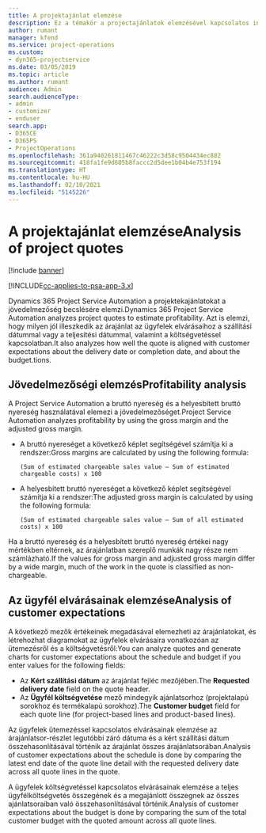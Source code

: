 ```yaml
---
title: A projektajánlat elemzése
description: Ez a témakör a projectajánlatok elemzésével kapcsolatos információkat tartalmaz.
author: rumant
manager: kfend
ms.service: project-operations
ms.custom:
- dyn365-projectservice
ms.date: 03/05/2019
ms.topic: article
ms.author: rumant
audience: Admin
search.audienceType:
- admin
- customizer
- enduser
search.app:
- D365CE
- D365PS
- ProjectOperations
ms.openlocfilehash: 361a940261811467c46222c3d58c9504434ec882
ms.sourcegitcommit: 418fa1fe9d605b8faccc2d5dee1b04b4e753f194
ms.translationtype: HT
ms.contentlocale: hu-HU
ms.lasthandoff: 02/10/2021
ms.locfileid: "5145226"
---
```

# <a name="analysis-of-project-quotes"></a><span data-ttu-id="85ab9-103">A projektajánlat elemzése</span><span class="sxs-lookup"><span data-stu-id="85ab9-103">Analysis of project quotes</span></span>

[!include [banner](../includes/psa-now-project-operations.md)]

[!INCLUDE[cc-applies-to-psa-app-3.x](../includes/cc-applies-to-psa-app-3x.md)]

<span data-ttu-id="85ab9-104">Dynamics 365 Project Service Automation a projektekajánlatokat a jövedelmezőség becslésére elemzi.</span><span class="sxs-lookup"><span data-stu-id="85ab9-104">Dynamics 365 Project Service Automation analyzes project quotes to estimate profitability.</span></span> <span data-ttu-id="85ab9-105">Azt is elemzi, hogy milyen jól illeszkedik az árajánlat az ügyfelek elvárásaihoz a szállítási dátummal vagy a teljesítési dátummal, valamint a költségvetéssel kapcsolatban.</span><span class="sxs-lookup"><span data-stu-id="85ab9-105">It also analyzes how well the quote is aligned with customer expectations about the delivery date or completion date, and about the budget.tions.</span></span>

## <a name="profitability-analysis"></a><span data-ttu-id="85ab9-106">Jövedelmezőségi elemzés</span><span class="sxs-lookup"><span data-stu-id="85ab9-106">Profitability analysis</span></span>

<span data-ttu-id="85ab9-107">A Project Service Automation a bruttó nyereség és a helyesbített bruttó nyereség használatával elemezi a jövedelmezőséget.</span><span class="sxs-lookup"><span data-stu-id="85ab9-107">Project Service Automation analyzes profitability by using the gross margin and the adjusted gross margin.</span></span>

- <span data-ttu-id="85ab9-108">A bruttó nyereséget a következő képlet segítségével számítja ki a rendszer:</span><span class="sxs-lookup"><span data-stu-id="85ab9-108">Gross margins are calculated by using the following formula:</span></span>

  `
    (Sum of estimated chargeable sales value – Sum of estimated chargeable costs) x 100
  `
- <span data-ttu-id="85ab9-109">A helyesbített bruttó nyereséget a következő képlet segítségével számítja ki a rendszer:</span><span class="sxs-lookup"><span data-stu-id="85ab9-109">The adjusted gross margin is calculated by using the following formula:</span></span>

  `
    (Sum of estimated chargeable sales value – Sum of all estimated costs) x 100
  `

<span data-ttu-id="85ab9-110">Ha a bruttó nyereség és a helyesbített bruttó nyereség értékei nagy mértékben eltérnek, az árajánlatban szereplő munkák nagy része nem számlázható.</span><span class="sxs-lookup"><span data-stu-id="85ab9-110">If the values for gross margin and adjusted gross margin differ by a wide margin, much of the work in the quote is classified as non-chargeable.</span></span>

## <a name="analysis-of-customer-expectations"></a><span data-ttu-id="85ab9-111">Az ügyfél elvárásainak elemzése</span><span class="sxs-lookup"><span data-stu-id="85ab9-111">Analysis of customer expectations</span></span>

<span data-ttu-id="85ab9-112">A következő mezők értékeinek megadásával elemezheti az árajánlatokat, és létrehozhat diagramokat az ügyfelek elvárásaira vonatkozóan az ütemezésről és a költségvetésről:</span><span class="sxs-lookup"><span data-stu-id="85ab9-112">You can analyze quotes and generate charts for customer expectations about the schedule and budget if you enter values for the following fields:</span></span>

- <span data-ttu-id="85ab9-113">Az **Kért szállítási dátum** az árajánlat fejléc mezőjében.</span><span class="sxs-lookup"><span data-stu-id="85ab9-113">The **Requested delivery date** field on the quote header.</span></span>
- <span data-ttu-id="85ab9-114">Az **Ügyfél költségvetése** mező mindegyik ajánlatsorhoz (projektalapú sorokhoz és termékalapú sorokhoz).</span><span class="sxs-lookup"><span data-stu-id="85ab9-114">The **Customer budget** field for each quote line (for project-based lines and product-based lines).</span></span>

<span data-ttu-id="85ab9-115">Az ügyfelek ütemezéssel kapcsolatos elvárásainak elemzése az árajánlatsor-részlet legutóbbi záró dátuma és a kért szállítási dátum összehasonlításával történik az árajánlat összes árajánlatsorában.</span><span class="sxs-lookup"><span data-stu-id="85ab9-115">Analysis of customer expectations about the schedule is done by comparing the latest end date of the quote line detail with the requested delivery date across all quote lines in the quote.</span></span>

<span data-ttu-id="85ab9-116">A ügyfelek költségvetéssel kapcsolatos elvárásainak elemzése a teljes ügyfélköltségvetés összegének és a megajánlott összegnek az összes ajánlatsoraiban való összehasonlításával történik.</span><span class="sxs-lookup"><span data-stu-id="85ab9-116">Analysis of customer expectations about the budget is done by comparing the sum of the total customer budget with the quoted amount across all quote lines.</span></span>
